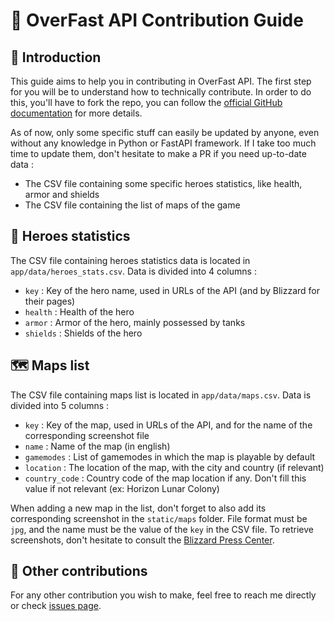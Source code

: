 # 🤝 OverFast API Contribution Guide

## 📝 Introduction
This guide aims to help you in contributing in OverFast API. The first step for you will be to understand how to technically contribute. In order to do this, you'll have to fork the repo, you can follow the [official GitHub documentation](https://docs.github.com/en/get-started/quickstart/contributing-to-projects) for more details.

As of now, only some specific stuff can easily be updated by anyone, even without any knowledge in Python or FastAPI framework. If I take too much time to update them, don't hesitate to make a PR if you need up-to-date data :
- The CSV file containing some specific heroes statistics, like health, armor and shields
- The CSV file containing the list of maps of the game

## 🦸 Heroes statistics
The CSV file containing heroes statistics data is located in `app/data/heroes_stats.csv`. Data is divided into 4 columns :
- `key` : Key of the hero name, used in URLs of the API (and by Blizzard for their pages)
- `health` : Health of the hero
- `armor` : Armor of the hero, mainly possessed by tanks
- `shields` : Shields of the hero

## 🗺️ Maps list
The CSV file containing maps list is located in `app/data/maps.csv`. Data is divided into 5 columns :
- `key` : Key of the map, used in URLs of the API, and for the name of the corresponding screenshot file
- `name` : Name of the map (in english)
- `gamemodes` : List of gamemodes in which the map is playable by default
- `location` : The location of the map, with the city and country (if relevant)
- `country_code` : Country code of the map location if any. Don't fill this value if not relevant (ex: Horizon Lunar Colony)

When adding a new map in the list, don't forget to also add its corresponding screenshot in the `static/maps` folder. File format must be `jpg`, and the name must be the value of the `key` in the CSV file. To retrieve screenshots, don't hesitate to consult the [Blizzard Press Center](https://blizzard.gamespress.com).

## 🤔 Other contributions
For any other contribution you wish to make, feel free to reach me directly or check [issues page](https://github.com/TeKrop/overfast-api/issues).